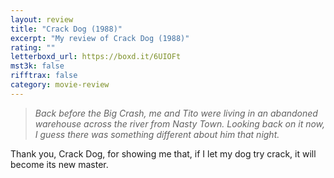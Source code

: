 ```yaml
---
layout: review
title: "Crack Dog (1988)"
excerpt: "My review of Crack Dog (1988)"
rating: ""
letterboxd_url: https://boxd.it/6UIOFt
mst3k: false
rifftrax: false
category: movie-review
---
```


<blockquote><i>Back before the Big Crash, me and Tito were living in an abandoned warehouse across the river from Nasty Town. Looking back on it now, I guess there was something different about him that night.</i></blockquote>

Thank you, Crack Dog, for showing me that, if I let my dog try crack, it will become its new master.
